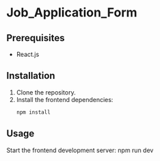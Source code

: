 # Job_Application_Form

## Prerequisites

- React.js

## Installation

1. Clone the repository.
2. Install the frontend dependencies:
    ```bash
    npm install
    ```

## Usage

   Start the frontend development server:
    npm run dev
